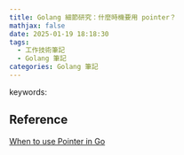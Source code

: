 ```yaml
---
title: Golang 細節研究：什麼時機要用 pointer？
mathjax: false
date: 2025-01-19 18:18:30
tags: 
  - 工作技術筆記
  - Golang 筆記
categories: Golang 筆記
---
```


keywords:
<!--more-->

## Reference

[When to use Pointer in Go](https://youtu.be/06tOx08sye0?si=uaC3Ti_pvEbB6zcf)